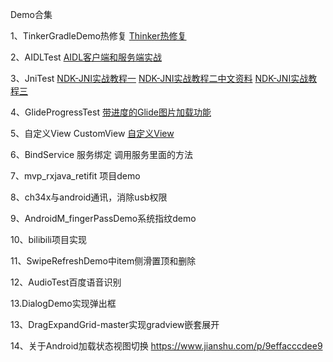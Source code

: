 Demo合集

1、TinkerGradleDemo热修复
[Thinker热修复](http://blog.csdn.net/zhangydd/article/details/78537371)


2、AIDLTest
[AIDL客户端和服务端实战](http://http://blog.csdn.net/qian520ao/article/details/78072250)

3、JniTest
[NDK-JNI实战教程一](http://http://blog.csdn.net/yanbober/article/details/45309049)
[NDK-JNI实战教程二中文资料](http://blog.csdn.net/yanbober/article/details/45310365)
[NDK-JNI实战教程三](http://blog.csdn.net/yanbober/article/details/45310589)

4、GlideProgressTest
[带进度的Glide图片加载功能](http://blog.csdn.net/guolin_blog/article/details/78357251)

5、自定义View  CustomView
[自定义View](http://blog.csdn.net/lmj623565791/article/details/24252901)

6、BindService 服务绑定
调用服务里面的方法

7、mvp_rxjava_retifit 项目demo

8、ch34x与android通讯，消除usb权限

9、AndroidM_fingerPassDemo系统指纹demo

10、bilibili项目实现

11、SwipeRefreshDemo中item侧滑置顶和删除

12、AudioTest百度语音识别

13.DialogDemo实现弹出框

13、DragExpandGrid-master实现gradview嵌套展开

14、关于Android加载状态视图切换   https://www.jianshu.com/p/9effacccdee9